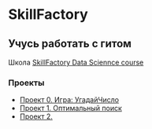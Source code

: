 # SkillFactory
## Учусь работать с гитом
Школа [SkillFactory Data Sciennce course](https://skillfactory.ru/data-scientist)
### Проекты

* [Проект 0. Игра: УгадайЧисло](https://github.com/Umkasort/SkillFactory/tree/main/project_0)
* [Проект 1. Оптимальный поиск]()
* [Проект 2.](___)
